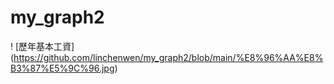 # my_graph2
! [歷年基本工資] (https://github.com/linchenwen/my_graph2/blob/main/%E8%96%AA%E8%B3%87%E5%9C%96.jpg)
